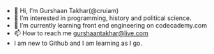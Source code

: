 - 👋 Hi, I’m Gurshaan Takhar(@cruiam)
- 👀 I’m interested in programming, history and political science.
- 🌱 I’m currently learning front end engineering on codecademy.com
- 📫 How to reach me gurshaantakhar@live.com
- I am new to Github and I am learning as I go.

<!---
cruiam/cruiam is a ✨ special ✨ repository because its `README.md` (this file) appears on your GitHub profile.
You can click the Preview link to take a look at your changes.
--->
